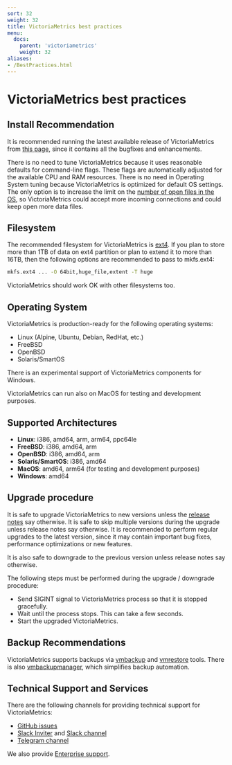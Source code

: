 ```yaml
---
sort: 32
weight: 32
title: VictoriaMetrics best practices
menu:
  docs:
    parent: 'victoriametrics'
    weight: 32
aliases:
- /BestPractices.html
---
```


# VictoriaMetrics best practices

## Install Recommendation

It is recommended running the latest available release of VictoriaMetrics from [this page](https://github.com/VictoriaMetrics/VictoriaMetrics/releases/latest),
since it contains all the bugfixes and enhancements.

There is no need to tune VictoriaMetrics because it uses reasonable defaults for command-line flags.  These flags are automatically adjusted for the available CPU and RAM resources. There is no need in Operating System tuning because VictoriaMetrics is optimized for default OS settings. The only option is to increase the limit on the [number of open files in the OS](https://medium.com/@muhammadtriwibowo/set-permanently-ulimit-n-open-files-in-ubuntu-4d61064429a), so VictoriaMetrics could accept more incoming connections and could keep open more data files.

## Filesystem

The recommended filesystem for VictoriaMetrics is [ext4](https://en.wikipedia.org/wiki/Ext4). If you plan to store more than 1TB of data on ext4 partition or plan to extend it to more than 16TB, then the following options are recommended to pass to mkfs.ext4:

```sh
mkfs.ext4 ... -O 64bit,huge_file,extent -T huge
```

VictoriaMetrics should work OK with other filesystems too.

## Operating System

VictoriaMetrics is production-ready for the following operating systems:

* Linux (Alpine, Ubuntu, Debian, RedHat, etc.)
* FreeBSD
* OpenBSD
* Solaris/SmartOS

There is an experimental support of VictoriaMetrics components for Windows.

VictoriaMetrics can run also on MacOS for testing and development purposes.

## Supported Architectures

* **Linux**: i386, amd64, arm, arm64, ppc64le
* **FreeBSD**: i386, amd64, arm
* **OpenBSD**: i386, amd64, arm
* **Solaris/SmartOS**: i386, amd64
* **MacOS**: amd64, arm64 (for testing and development purposes)
* **Windows**: amd64

## Upgrade procedure

It is safe to upgrade VictoriaMetrics to new versions unless the [release notes](https://github.com/VictoriaMetrics/VictoriaMetrics/releases/latest) say otherwise.
It is safe to skip multiple versions during the upgrade unless release notes say otherwise. It is recommended to perform regular upgrades to the latest version,
since it may contain important bug fixes, performance optimizations or new features.

It is also safe to downgrade to the previous version unless release notes say otherwise.

The following steps must be performed during the upgrade / downgrade procedure:

* Send SIGINT signal to VictoriaMetrics process so that it is stopped gracefully.
* Wait until the process stops. This can take a few seconds.
* Start the upgraded VictoriaMetrics.

## Backup Recommendations

VictoriaMetrics supports backups via [vmbackup](https://docs.victoriametrics.com/vmbackup/) and [vmrestore](https://docs.victoriametrics.com/vmrestore/) tools. There is also [vmbackupmanager](https://docs.victoriametrics.com/vmbackupmanager.html), which simplifies backup automation.

## Technical Support and Services

There are the following channels for providing technical support for VictoriaMetrics:

* [GitHub issues](https://github.com/VictoriaMetrics/VictoriaMetrics/issues)
* [Slack Inviter](https://slack.victoriametrics.com/) and [Slack channel](https://victoriametrics.slack.com/)
* [Telegram channel](https://t.me/VictoriaMetrics_en)

We also provide [Enterprise support](https://docs.victoriametrics.com/enterprise/).
